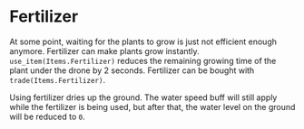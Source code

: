 # Fertilizer
At some point, waiting for the plants to grow is just not efficient enough anymore. 
Fertilizer can make plants grow instantly. `use_item(Items.Fertilizer)` reduces the remaining growing time of the plant under the drone by 2 seconds.
Fertilizer can be bought with `trade(Items.Fertilizer)`.

Using fertilizer dries up the ground. The water speed buff will still apply while the fertilizer is being used, but after that, the water level on the ground will be reduced to `0`.
